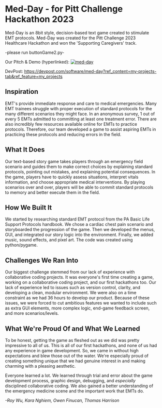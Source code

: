 # Med-Day - for Pitt Challenge Hackathon 2023

Med-Day is an 8bit style, decision-based text game created to stimulate EMT protocols. Med-Day was created for the Pitt Challenge 2023 Healthcare Hackathon and won the 'Supporting Caregivers' track.

-please run buttonGame2.py-

Our Pitch & Demo (hyperlinked): [![med-day](https://github.com/wujinfen/Med-Day_PittChallengeHackathon2023/assets/136756432/b018f533-f125-4408-80bc-c0c47a14c980)](https://www.youtube.com/watch?v=Ic0oW_qfJw8&t "Med-Day")

DevPost: https://devpost.com/software/med-day?ref_content=my-projects-tab&ref_feature=my_projects

## Inspiration

EMT's provide immediate response and care to medical emergencies. Many EMT trainees struggle with proper execution of standard protocols for the many different scenarios they might face. In an anonymous survey, 1 out of every 5 EMTs admitted to committing at least one treatment error. There are also incredibly few resources available online for EMTs to practice protocols. Therefore, our team developed a game to assist aspiring EMTs in practicing these protocols and reducing errors in the field.

## What It Does

Our text-based story game takes players through an emergency field scenario and guides them to make correct choices by explaining standard protocols, pointing out mistakes, and explaining potential consequences. In the game, players have to quickly assess situations, interpret vitals information, and choose appropriate medical interventions. By playing scenarios over and over, players will be able to commit standard protocols to memory and better execute them in the field.

## How We Built It

We started by researching standard EMT protocol from the PA Basic Life Support Protocols handbook. We chose a cardiac chest pain scenario and storyboarded the progression of the game. Then we developed the menus, GUI, and integrated our story logic into the environment. Finally, we added music, sound effects, and pixel art. The code was created using python/pygame.

## Challenges We Ran Into

Our biggest challenge stemmed from our lack of experience with collaborative coding projects. It was everyone's first time creating a game, working on a collaborative coding project, and our first hackathons too. Our lack of experience led to issues such as version control, clarity, and developing a clean, modular environment. We were also on a time constraint as we had 36 hours to develop our product. Because of these issues, we were forced to cut ambitious features we wanted to include such as extra GUI elements, more complex logic, end-game feedback screen, and more scenarios/levels.

## What We're Proud Of and What We Learned

To be honest, getting the game as fleshed out as we did was pretty impressive to all of us. This is all of our first hackathons, and none of us had any experience in game development. So, we came in without high expectations and blew those out of the water. We're especially proud of creating something unique that we had genuine interest in and making charming with a pleasing aesthetic. 

Everyone learned a lot. We learned through trial and error about the game development process, graphic design, debugging, and *especially* disciplined collaborative coding. We also gained a better understanding of the emergency medicine scene and the important work that EMTs do. 

*-Roy Wu, Kara Nghiem, Owen Finucan, Thomas Harrison*


